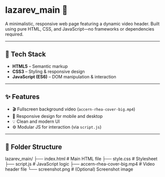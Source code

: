 # lazarev_main 🚀

A minimalistic, responsive web page featuring a dynamic video header. Built using pure HTML, CSS, and JavaScript—no frameworks or dependencies required.

---

## 🧰 Tech Stack

- **HTML5** – Semantic markup  
- **CSS3** – Styling & responsive design  
- **JavaScript (ES6)** – DOM manipulation & interaction  

---

## ✨ Features

- 🎬 Fullscreen background video (`accern-rhea-cover-big.mp4`)
- 📱 Responsive design for mobile and desktop
- 💡 Clean and modern UI
- ⚙️ Modular JS for interaction (via `script.js`)

---

## 📁 Folder Structure

lazarev_main/
├── index.html # Main HTML file
├── style.css # Stylesheet
├── script.js # JavaScript logic
├── accern-rhea-cover-big.mp4 # Video header file
└── screenshot.png # (Optional) Screenshot image

